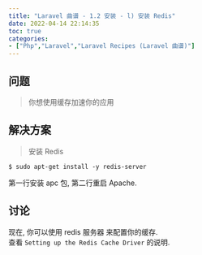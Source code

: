 ```yaml
---
title: "Laravel 曲谱 - 1.2 安装 - l) 安装 Redis"
date: 2022-04-14 22:14:35
toc: true
categories:
- ["Php","Laravel","Laravel Recipes (Laravel 曲谱)"]
---
```


## 问题
> 你想使用缓存加速你的应用



## 解决方案
> 安装 Redis

```
$ sudo apt-get install -y redis-server
```
第一行安装 apc 包, 第二行重启 Apache.

## 讨论
现在, 你可以使用 redis 服务器 来配置你的缓存.<br />查看 `Setting up the Redis Cache Driver`  的说明.

